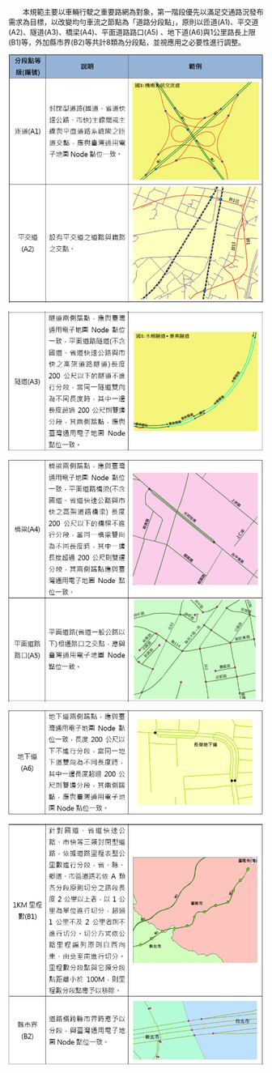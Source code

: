&emsp;&emsp;本規範主要以車輛行駛之重要路網為對象，第一階段優先以滿足交通路況發布需求為目標，以改變均勻車流之節點為「道路分段點」，原則以匝道(A1)、平交道(A2)、隧道(A3)、橋梁(A4)、平面道路路口(A5) 、地下道(A6)與1公里路長上限(B1)等，外加縣市界(B2)等共計8類為分段點，並視應用之必要性進行調整。

![](004.jpg)

![](005.jpg)

![](006.jpg)

![](007.jpg)

![道路分段點一覽表](008.jpg)


